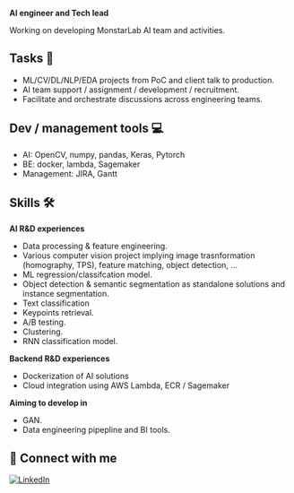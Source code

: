 **AI engineer and Tech lead**

Working on developing MonstarLab AI team and activities.

## Tasks 📝
- ML/CV/DL/NLP/EDA projects from PoC and client talk to production.
- AI team support / assignment / development / recruitment.
- Facilitate and orchestrate discussions across engineering teams.

## Dev / management tools 💻
- AI: OpenCV, numpy, pandas, Keras, Pytorch
- BE: docker, lambda, Sagemaker
- Management: JIRA, Gantt

## Skills 🛠️
**AI R&D experiences**
- Data processing & feature engineering.
- Various computer vision project implying image trasnformation (homography, TPS), feature matching, object detection, ...
- ML regression/classifcation model.
- Object detection & semantic segmentation as standalone solutions and instance segmentation.
- Text classification
- Keypoints retrieval.
- A/B testing.
- Clustering.
- RNN classification model.

**Backend R&D experiences**
- Dockerization of AI solutions
- Cloud integration using AWS Lambda, ECR / Sagemaker

**Aiming to develop in**
- GAN.
- Data engineering pipepline and BI tools.

## 🔗 Connect with me

<a href="https://www.linkedin.com/in/antoninjoly/" target="_blank"><img alt="LinkedIn" src="https://img.shields.io/badge/linkedin-%230077B5.svg?&style=for-the-badge&logo=linkedin&logoColor=white" /></a>

